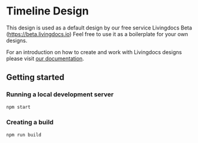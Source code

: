# Timeline Design

This design is used as a default design by our free service Livingdocs Beta (https://beta.livingdocs.io)
Feel free to use it as a boilerplate for your own designs.

For an introduction on how to create and work with Livingdocs designs please visit [our documentation](https://github.com/upfrontIO/livingdocs/blob/master/public/design/create_designs.md).

## Getting started

### Running a local development server
```bash
npm start
```

### Creating a build
```bash
npm run build
```
